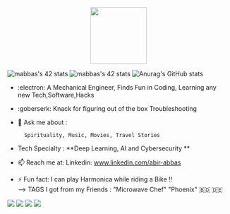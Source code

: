 <div align="center">
  <img src="https://42wolfsburg.de/wp-content/uploads/2022/01/42logo_site-5.svg" height="128px"  >
</div>

   ![mabbas's 42 stats](https://badge42.vercel.app/api/v2/cl33nxvl8001109l2p31ppqso/stats?cursusId=9&coalitionId=piscine)
   ![mabbas's 42 stats](https://badge42.vercel.app/api/v2/cl33nxvl8001109l2p31ppqso/stats?cursusId=21&coalitionId=151) 
 ![Anurag's GitHub stats](https://github-readme-stats.vercel.app/api?username=mdabir1203&show_icons=true&theme=radical)                                                                                                                                                                                                 
 
- :electron: A Mechanical Engineer, Finds Fun in Coding, Learning any new Tech,Software,Hacks 
- :goberserk: Knack for figuring out of the box Troubleshooting 
- 💬 Ask me about : 
        
        Spirituality, Music, Movies, Travel Stories
   
- Tech Specialty : **Deep Learning, AI and Cybersecurity **
- 📫 Reach me at: Linkedin: www.linkedin.com/abir-abbas
- ⚡ Fun fact: I can play Harmonica while riding a Bike !!  
--> TAGS I got from my Friends : "Microwave Chef" "Phoenix"
 :bangladesh: 🇩🇪
 
 
 <img src= "https://img.shields.io/badge/PyTorch-EE4C2C?style=for-the-badge&logo=pytorch&logoColor=white" />
 <img src= "https://img.shields.io/badge/TensorFlow-FF6F00?style=for-the-badge&logo=tensorflow&logoColor=white" />
 <img src= "https://img.shields.io/badge/TensorFlow-FF6F00?style=for-the-badge&logo=tensorflow&logoColor=white" />
 <img src= " https://img.shields.io/badge/MongoDB-4EA94B?style=for-the-badge&logo=mongodb&logoColor=white" />
 
 

 
